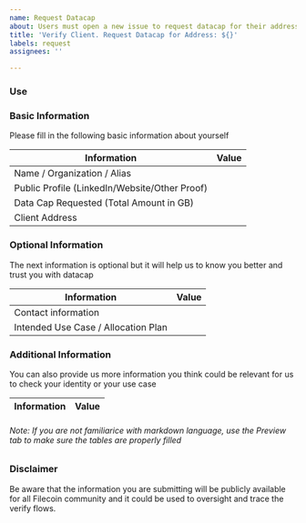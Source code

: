 ```yaml
---
name: Request Datacap
about: Users must open a new issue to request datacap for their addresses
title: 'Verify Client. Request Datacap for Address: ${}'
labels: request
assignees: ''

---
```


### Use


###  Basic Information

Please fill in the following basic information about yourself

| Information                       | Value  |
| ------------------------| ------------------------ |
| Name / Organization / Alias             |             |                          
| Public Profile (LinkedIn/Website/Other Proof)                   |             |                                
| Data Cap Requested (Total Amount in GB)    |             |                                
| Client Address     |             |       

### Optional Information 
  
The  next information is optional but it will help us to know you better and trust you with datacap

| Information                       | Value  |
| ------------------------| ------------------------ |                   
| Contact information           |                  |              
|  Intended Use Case / Allocation Plan               |             |            

 
### Additional Information 

You can also provide us more information you think could be relevant for us to check your identity or your use case 

| Information                       | Value  |
| ------------------------| ------------------------ |     



###### _Note: If you are not familiarice with markdown language, use the Preview tab to make sure the tables are properly filled_


### Disclaimer

Be aware that the information you are submitting will be publicly available for all Filecoin community and it could be used to oversight and trace the verify flows.
